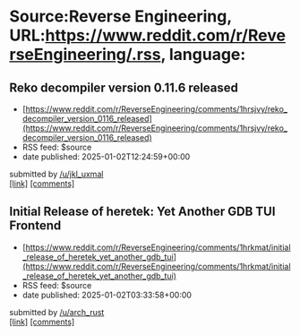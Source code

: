 # Source:Reverse Engineering, URL:https://www.reddit.com/r/ReverseEngineering/.rss, language:

## Reko decompiler version 0.11.6 released
 - [https://www.reddit.com/r/ReverseEngineering/comments/1hrsjvy/reko_decompiler_version_0116_released](https://www.reddit.com/r/ReverseEngineering/comments/1hrsjvy/reko_decompiler_version_0116_released)
 - RSS feed: $source
 - date published: 2025-01-02T12:24:59+00:00

&#32; submitted by &#32; <a href="https://www.reddit.com/user/jkl_uxmal"> /u/jkl_uxmal </a> <br/> <span><a href="https://github.com/uxmal/reko/releases/tag/version-0.11.6">[link]</a></span> &#32; <span><a href="https://www.reddit.com/r/ReverseEngineering/comments/1hrsjvy/reko_decompiler_version_0116_released/">[comments]</a></span>

## Initial Release of heretek: Yet Another GDB TUI Frontend
 - [https://www.reddit.com/r/ReverseEngineering/comments/1hrkmat/initial_release_of_heretek_yet_another_gdb_tui](https://www.reddit.com/r/ReverseEngineering/comments/1hrkmat/initial_release_of_heretek_yet_another_gdb_tui)
 - RSS feed: $source
 - date published: 2025-01-02T03:33:58+00:00

&#32; submitted by &#32; <a href="https://www.reddit.com/user/arch_rust"> /u/arch_rust </a> <br/> <span><a href="https://github.com/wcampbell0x2a/heretek">[link]</a></span> &#32; <span><a href="https://www.reddit.com/r/ReverseEngineering/comments/1hrkmat/initial_release_of_heretek_yet_another_gdb_tui/">[comments]</a></span>

